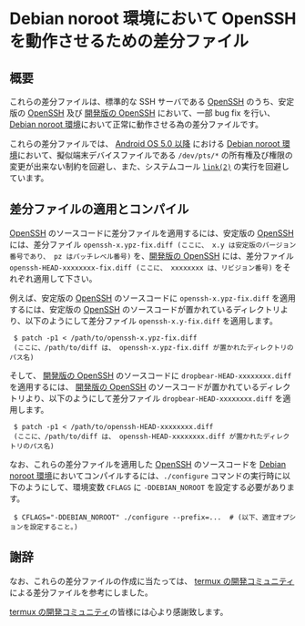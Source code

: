 # Debian noroot 環境において OpenSSH を動作させるための差分ファイル

## 概要

これらの差分ファイルは、標準的な SSH サーバである [OpenSSH][OSSH] のうち、安定版の [OpenSSH][OSSH] 及び [開発版の OpenSSH][OPRP] において、一部 bug fix を行い、 [Debian noroot 環境][DBNR]において正常に動作させる為の差分ファイルです。

これらの差分ファイルでは、 [Android OS 5.0 以降][ANDR] における [Debian noroot 環境][DBNR]において、擬似端末デバイスファイルである ```/dev/pts/*``` の所有権及び権限の変更が出来ない制約を回避し、また、システムコール [```link(2)```][LINK] の実行を回避しています。

## 差分ファイルの適用とコンパイル

[OpenSSH][OSSH] のソースコードに差分ファイルを適用するには、安定版の [OpenSSH][OSSH] には、差分ファイル ```openssh-x.ypz-fix.diff (ここに、 x.y は安定版のバージョン番号であり、 pz はパッチレベル番号)``` を、[開発版の OpenSSH][OPRP] には、差分ファイル ```openssh-HEAD-xxxxxxxx-fix.diff (ここに、 xxxxxxxx は、リビジョン番号)``` をそれぞれ適用して下さい。

例えば、安定版の [OpenSSH][OSSH] のソースコードに ```openssh-x.ypz-fix.diff``` を適用するには、安定版の [OpenSSH][OSSH] のソースコードが置かれているディレクトリより、以下のようにして差分ファイル ```openssh-x.y-fix.diff``` を適用します。

```
 $ patch -p1 < /path/to/openssh-x.ypz-fix.diff
 (ここに、/path/to/diff は、 openssh-x.ypz-fix.diff が置かれたディレクトリのパス名)
```
そして、 [開発版の OpenSSH][OPRP] のソースコードに ```dropbear-HEAD-xxxxxxxx.diff``` を適用するには、 [開発版の OpenSSH][OPRP] のソースコードが置かれているディレクトリより、以下のようにして差分ファイル ```dropbear-HEAD-xxxxxxxx.diff``` を適用します。

```
 $ patch -p1 < /path/to/openssh-HEAD-xxxxxxxx.diff
 (ここに、/path/to/diff は、 openssh-HEAD-xxxxxxxx.diff が置かれたディレクトリのパス名)
```

なお、これらの差分ファイルを適用した [OpenSSH][OSSH] のソースコードを [Debian noroot 環境][DBNR]においてコンパイルするには、```./configure``` コマンドの実行時に以下のようにして、環境変数 ```CFLAGS``` に ```-DDEBIAN_NOROOT``` を設定する必要があります。

```
 $ CFLAGS="-DDEBIAN_NOROOT" ./configure --prefix=...  # (以下、適宜オプションを設定すること。)
```

## 謝辞

なお、これらの差分ファイルの作成に当たっては、 [termux の開発コミュニティ][TERM] による差分ファイルを参考にしました。

[termux の開発コミュニティ][TERM]の皆様には心より感謝致します。

<!-- 外部リンク一覧 -->

[DBNR]:https://play.google.com/store/apps/details?id=com.cuntubuntu&hl=ja
[ANDR]:https://www.android.com/intl/ja_jp/
[OSSH]:https://www.openssh.com/
[LINK]:http://man7.org/linux/man-pages/man2/link.2.html
[OPRP]:https://anongit.mindrot.org/openssh.git
[TERM]:https://termux.com/